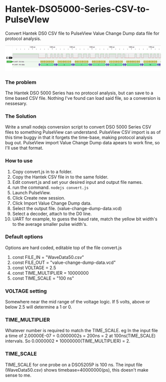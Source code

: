 # Hantek-DSO5000-Series-CSV-to-PulseVIew
Convert Hantek DS0 CSV file to PulseView Value Change Dump data file for protocol analysis.

<img src="https://github.com/Stylesoftware/Hantek-DSO5000-Series-CSV-to-PulseVIew/blob/main/sample/115200baud-at-100ns.png">

### The problem
The Hantek DSO 5000 Series has no protocol analysis, but can save to a time based CSV file.
Nothing I've found can load said file, so a conversion is nessesary.

### The Solution
Write a small nodejs conversion script to convert DSO 5000 Series CSV files to something PulseView can understand.
PulseView CSV import is as of this time buggy in that it forgets the time-base, making protocol analysis bug out.
PulseView import Value Change Dump data apears to work fine, so I'll use that format.


### How to use
1. Copy convert.js in to a folder.
2. Copy the Hantek CSV file in to the same folder.
3. Edit convert.js and set your desired input and output file names.
4. run the command. `nodejs convert.js`
5. Launch PulseView.
6. Click Create new session.
7. Click Import Value Change Dump data.
8. Select the output file. (value-change-dump-data.vcd)
9. Select a decoder, attach to the D0 line.
10. UART for example, to guess the baud rate, match the yellow bit width's to the average smaller pulse width's.

### Default options
Options are hard coded, editable top of the file convert.js
1. const FILE_IN			    = "WaveData50.csv"
2. const FILE_OUT			    = "value-change-dump-data.vcd"
3. const VOLTAGE			    = 2.5
4. const TIME_MULTIPLIER 	= 10000000
5. const TIME_SCALE 		  = "100 ns"

### VOLTAGE setting
Somewhere near the mid range of the voltage logic. If 5 volts, above or below 2.5 will determine a 1 or 0.

### TIME_MULTIPLIER
Whatever number is required to match the TIME_SCALE. eg In the input file a time of 2.00000E-07 = 0.0000002s = 200ns = 2 at 100ns(TIME_SCALE) intervals.
So 0.0000002 * 10000000(TIME_MULTIPLIER) = 2.

### TIME_SCALE
TIME_SCALE for one probe on a DSO5205P is 100 ns.
The input file (WaveData50.csv) shows timebase=40000000(ps), this doesn't make sense to me.

